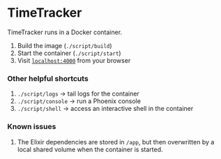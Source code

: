 # TimeTracker

<p>TimeTracker runs in a Docker container.</p>

1. Build the image (`./script/build`)
2. Start the container (`./script/start`)
3. Visit [`localhost:4000`](http://localhost:4000) from your browser

### Other helpful shortcuts

1. `./script/logs` &rarr; tail logs for the container
2. `./script/console` &rarr; run a Phoenix console
3. `./script/shell` &rarr; access an interactive shell in the container

### Known issues

1. The Elixir dependencies are stored in `/app`, but then overwritten by a local shared volume when the container is started.

